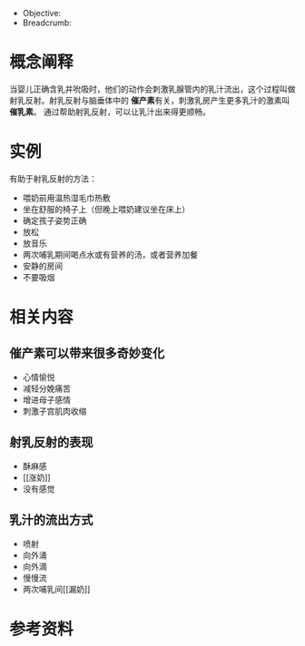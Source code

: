 
- Objective: 
- Breadcrumb:

# 概念阐释

当婴儿正确含乳并吮吸时，他们的动作会刺激乳腺管内的乳汁流出，这个过程叫做射乳反射。射乳反射与脑垂体中的 **催产素**有关，刺激乳房产生更多乳汁的激素叫 **催乳素**。 通过帮助射乳反射，可以让乳汁出来得更顺畅。

# 实例

有助于射乳反射的方法：
- 喂奶前用温热湿毛巾热敷
- 坐在舒服的椅子上（但晚上喂奶建议坐在床上）
- 确定孩子姿势正确
- 放松
- 放音乐
- 两次哺乳期间喝点水或有营养的汤，或者营养加餐
- 安静的房间
- 不要吸烟


# 相关内容

## 催产素可以带来很多奇妙变化

- 心情愉悦
- 减轻分娩痛苦
- 增进母子感情
- 刺激子宫肌肉收缩

## 射乳反射的表现

- 酥麻感
- [[涨奶]]
- 没有感觉

## 乳汁的流出方式

- 喷射
- 向外涌
- 向外滴
- 慢慢流
- 两次哺乳间[[漏奶]]



# 参考资料


